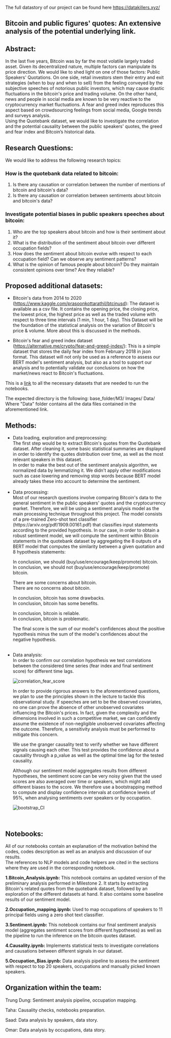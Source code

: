 The full datastory of our project can be found here https://datakillers.xyz/

## Bitcoin and public figures' quotes: An extensive analysis of the potential underlying link.

## Abstract:
In the last five years, Bitcoin was by far the most volatile largely traded asset. Given its decentralized nature, multiple factors can manipulate its price direction. We would like to shed light on one of those factors: Public Speakers' Quotations. On one side, retail investors stem their entry and exit strategies (when to buy and when to sell) from the feeling conveyed by the subjective speeches of notorious public investors, which may cause drastic fluctuations in the bitcoin's price and trading volume. On the other hand, news and people in social media are known to be very reactive to the cryptocurrency market fluctuations. A fear and greed index reproduces this aspect based on crowdsourcing feelings from social media, Google trends and surveys analysis.<br/>
Using the Quotebank dataset, we would like to investigate the correlation and the potential causality between the public speakers' quotes, the greed and fear index and Bitcoin’s historical data.
 
## Research Questions:
We would like to address the following research topics:
### How is the quotebank data related to bitcoin:
1) Is there any causation or correlation between the number of mentions of bitcoin and bitcoin's data?
2) Is there any causation or correlation between sentiments about bitcoin and bitcoin's data?
### Investigate potential biases in public speakers speeches about bitcoin:
1) Who are the top speakers about bitcoin and how is their sentiment about it?
2) What is the distribution of the sentiment about bitcoin over different occupation fields?
3) How does the sentiment about bitcoin evolve with respect to each occupation field? Can we observe any sentiment patterns?
4) What is the opinion of famous people about bitcoin? Do they maintain consistent opinions over time? Are they reliable?

## Proposed additional datasets:
- Bitcoin's data from 2014 to 2020 (https://www.kaggle.com/prasoonkottarathil/btcinusd): The dataset is available as a csv file. It contains the opening price, the closing price, the lowest price, the highest price as well as the traded volume with respect to three time intervals (1 min, 1 hour, 1 day). This Dataset will be the foundation of the statistical analysis on the variation of Bitcoin's price & volume. More about this is discussed in the methods.

- Bitcoin's fear and greed index dataset (https://alternative.me/crypto/fear-and-greed-index/): This is a simple dataset that stores the daily fear index from February 2018 in json format. This dataset will not only be used as a reference to assess our BERT model's sentiment analysis, but also as a tool to support our analysis and to potentially validate our conclusions on how the market/news react to Bitcoin's fluctuations. 

This is a [link](https://drive.switch.ch/index.php/s/ac01gxJ0XNRBf38) to all the necessary datasets that are needed to run the notebooks. 

The expected directory is the following: 
base_folder/M3/
Images/
Data/
Where "Data" folder contains all the data files contained in the aforementioned link.

## Methods:
<ul>
<li> Data loading, exploration and preprocessing:<br/>
The first step would be to extract Bitcoin's quotes from the Quotebank dataset.  After cleaning it, some basic statistical summaries are displayed in order to identify the quotes distribution over time, as well as the most relevant speakers in this dataset.<br/> 
In order to make the best out of the sentiment analysis algorithm, we normalized data by lemmatizing it. We didn't apply other modifications such as case lowering and removing stop words because BERT model already takes these into account to determine the sentiment.
 </li><br/>

<li> Data processing:<br/> 
Most of our research questions involve comparing Bitcoin's data to the general sentiment in the public speakers' quotes and the cryptocurrency market. Therefore, we will be using a sentiment analysis model as the main processing technique throughout this project. The model consists of a pre-trained Zero-shot text classifier (https://arxiv.org/pdf/1909.00161.pdf) that classifies input statements according to the provided hypothesis. In our case, in order to obtain a robust sentiment model, we will compute the sentiment within Bitcoin statements in the quotebank dataset by aggregating the 8 outputs of a BERT model that computes the similarity between a given quotation and 8 hypothesis statements:<br/> 
 
In conclusion, we should (buy/use/encourage/keep/promote) bitcoin.<br/> 
In conclusion, we should not (buy/use/encourage/keep/promote) bitcoin.<br/> 
 
There are some concerns about bitcoin.<br/> 
There are no concerns about bitcoin.<br/> 
 
In conclusion, bitcoin has some drawbacks.<br/> 
In conclusion, bitcoin has some benefits.<br/> 
 
In conclusion, bitcoin is reliable.<br/> 
In conclusion, bitcoin is problematic.<br/> 
 
The final score is the sum of our model's confidences about the positive hypothesis minus the sum of the model's confidences about the negative hypothesis. 

 </li><br/> 

<li> Data analysis:<br/> 
In order to confirm our correlation hypothesis we test correlations between the considered time series (fear index and final sentiment score) for different time lags.<br/> 

![correlation_fear_score](Images/correlation_fear_score.png)

In order to provide rigorous answers to the aforementioned questions, we plan to use the principles shown in the lecture to tackle this observational study. If speeches are set to be the observed covariates, no one can prove the absence of other unobserved covariates influencing the Bitcoin's prices. In fact, given the complexity and the dimensions involved in such a competitive market, we can confidently assume the existence of non-negligible unobserved covariates affecting the outcome. Therefore, a sensitivity analysis must be performed to mitigate this concern. <br/> 
 
We use the granger causality test to verify whether we have different signals causing each other. This test provides the confidence about a causality through a p_value as well as the optimal time lag for the tested causality.<br/> 
 
Although our sentiment model aggregates results from different hypotheses, the sentiment score can be very noisy given that the used scores are also averaged over time or speakers, which might add different biases to the score. 
We therefore use a bootstrapping method to compute and display confidence intervals at confidence levels of 95%, when analysing sentiments over speakers or by occupation.<br/> 
 
![bootstrap_CI](Images/sentiment_evolution_by_field.png)
 
</li>
</ul>
<br/> 


## Notebooks:
All of our notebooks contain an explanation of the motivation behind the codes, codes description as well as an analysis and discussion of our results.<br/> 
The references to NLP models and code helpers are cited in the sections where they are used in the corresponding notebook.<br/> 

**1.Bitcoin_Analysis.ipynb:** This notebook contains an updated version of the preliminary analysis performed in Milestone 2. It starts by extracting Bitcoin's related quotes from the quotebank dataset, followed by an exploration of the different datasets at hand. It also contains some baseline results of our sentiment model.<br/> 

**2.Occupation_mapping.ipynb:** Used to map occupations of speakers to 11 principal fields using a zero shot text classifier.<br/> 

**3.Sentiment.ipynb:** This notebook contains our final sentiment analysis model (aggregates sentiment scores from different hypotheses) as well as the pipeline to run the inference on the bitcoin quotes dataset.<br/> 

**4.Causality.ipynb:** Implements statistical tests to investigate correlations and causations between different signals in our dataset.<br/> 

**5.Occupation_Bias.ipynb:** Data analysis pipeline to assess the sentiment with respect to top 20 speakers, occupations and manually picked known speakers.<br/> 

## Organization within the team:

Trung Dung: Sentiment analysis pipeline, occupation mapping.

Taha: Causality checks, notebooks preparation.

Saad: Data analysis by speakers, data story.

Omar: Data analysis by occupations, data story.
